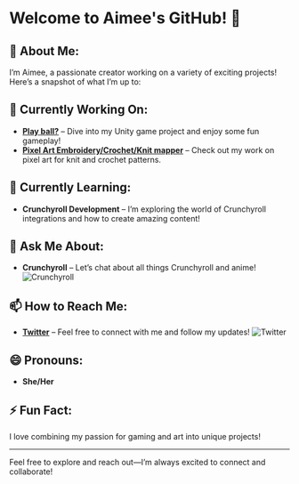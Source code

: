 <!--
**aimeelramirez/aimeelramirez** is a ✨ _special_ ✨ repository because its `README.md` (this file) appears on your GitHub profile.

Here are some ideas to get you started:

- 🔭 I’m currently working on ...
- 🌱 I’m currently learning ...
- 👯 I’m looking to collaborate on ...
- 🤔 I’m looking for help with ...
- 💬 Ask me about ...
- 📫 How to reach me: ...
- 😄 Pronouns: ...
- ⚡ Fun fact: ...
-->

# Welcome to Aimee's GitHub! 🎉

## 🌟 About Me:
I’m Aimee, a passionate creator working on a variety of exciting projects! Here’s a snapshot of what I’m up to:

## 🔭 Currently Working On:
- **[Play ball?](https://aimeelramirez.github.io/Ball_Unity/)** – Dive into my Unity game project and enjoy some fun gameplay!
- **[Pixel Art Embroidery/Crochet/Knit mapper]([https://aimeelramirez.github.io//](https://aimeelramirez.github.io/image-to-knit-or-crochet-pattern-app/))** – Check out my work on pixel art for knit and crochet patterns.

## 🌱 Currently Learning:
- **Crunchyroll Development** – I’m exploring the world of Crunchyroll integrations and how to create amazing content!

## 💬 Ask Me About:
- **Crunchyroll** – Let’s chat about all things Crunchyroll and anime! ![Crunchyroll](https://img.shields.io/badge/Crunchyroll-F47521?style=for-the-badge&logo=crunchyroll&logoColor=white)

## 📫 How to Reach Me:
- **[Twitter](https://twitter.com/aimeelramirez)** – Feel free to connect with me and follow my updates! ![Twitter](https://img.shields.io/badge/@aimeelramirez-%231DA1F2.svg?style=for-the-badge&logo=Twitter&logoColor=white)

## 😄 Pronouns:
- **She/Her** 

## ⚡ Fun Fact:
I love combining my passion for gaming and art into unique projects! 

---

Feel free to explore and reach out—I’m always excited to connect and collaborate!
